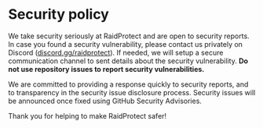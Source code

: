 # Security policy

We take security seriously at RaidProtect and are open to security reports. In
case you found a security vulnerability, please contact us privately on Discord
([discord.gg/raidprotect](https://discord.gg/raidprotect)). If needed, we will
setup a secure communication channel to sent details about the security 
vulnerability. **Do not use repository issues to report security vulnerabilities.**

We are committed to providing a response quickly to security reports, and to
transparency in the security issue disclosure process. Security issues will
be announced once fixed using GitHub Security Advisories.

Thank you for helping to make RaidProtect safer!
